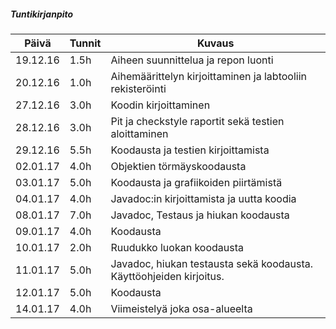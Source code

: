 ##### Tuntikirjanpito
Päivä | Tunnit | Kuvaus
----- | ------ | ------
19.12.16 | 1.5h | Aiheen suunnittelua ja repon luonti
20.12.16 | 1.0h | Aihemäärittelyn kirjoittaminen ja labtooliin rekisteröinti
27.12.16 | 3.0h | Koodin kirjoittaminen
28.12.16 | 3.0h | Pit ja checkstyle raportit sekä testien aloittaminen
29.12.16 | 5.5h | Koodausta ja testien kirjoittamista
02.01.17 | 4.0h | Objektien törmäyskoodausta
03.01.17 | 5.0h | Koodausta ja grafiikoiden piirtämistä
04.01.17 | 4.0h | Javadoc:in kirjoittamista ja uutta koodia
08.01.17 | 7.0h | Javadoc, Testaus ja hiukan koodausta
09.01.17 | 4.0h | Koodausta
10.01.17 | 2.0h | Ruudukko luokan koodausta
11.01.17 | 5.0h | Javadoc, hiukan testausta sekä koodausta. Käyttöohjeiden kirjoitus.
12.01.17 | 5.0h | Koodausta
14.01.17 | 4.0h | Viimeistelyä joka osa-alueelta
